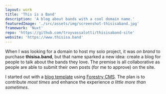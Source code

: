 ```yaml
---
layout: work
title: 'This is a Band'
description: 'A blog about bands with a cool domain name.'
featuredImage: './src/assets/img/screenshot-thisisaband.jpg'
framework: 'Nuxt'
repo: 'https://github.com/troyvassalotti/thisisaband-site'
website: 'https://www.thisisa.band'
---
```

When I was looking for a domain to host my solo project, it was _on brand_ to purchase **thisisa.band**, but that name sparked a new idea: create a blog for people to talk about the bands they love. The premise is all collaborative as people are able to submit their own posts (for me to approve) on the site.

I started out with a [blog template](https://brevifolia-nuxt-forestry.netlify.com/) using [Forestry CMS](https://forestry.io). The plan is to contribute _most times_ and enhance the experience _a little more than sometimes_.